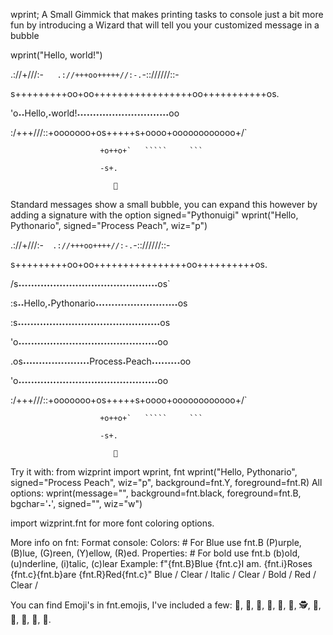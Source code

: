 wprint; A Small Gimmick that makes printing tasks to console just a bit more fun by introducing a Wizard that will tell you your customized message in a bubble

wprint("Hello, world!") 



 .://+///:-`   .://+++oo+++++//:-.`-:://////::-

 s+++++++++oo+oo+++++++++++++++++oo+++++++++++os. 

 'o˖˖Hello,˖world!˖˖˖˖˖˖˖˖˖˖˖˖˖˖˖˖˖˖˖˖˖˖˖˖˖˖˖˖˖oo

  :/+++///::+ooooooo+os+++++s+oooo+oooooooooooo+/`

                        +o++o+`   `````     ```

                        -s+.

                           🧙

Standard messages show a small bubble, you can expand this however by adding a signature with the option signed="Pythonuigi"
wprint("Hello, Pythonario", signed="Process Peach", wiz="p")



  .://+///:-`  .://+++oo++++//:-.`-:://////::-

   s+++++++++oo+oo++++++++++++++++oo++++++++++os. 

 /s˖˖˖˖˖˖˖˖˖˖˖˖˖˖˖˖˖˖˖˖˖˖˖˖˖˖˖˖˖˖˖˖˖˖˖˖˖˖˖˖˖˖˖˖os`

 :s˖˖Hello,˖Pythonario˖˖˖˖˖˖˖˖˖˖˖˖˖˖˖˖˖˖˖˖˖˖˖˖˖˖os

 :s˖˖˖˖˖˖˖˖˖˖˖˖˖˖˖˖˖˖˖˖˖˖˖˖˖˖˖˖˖˖˖˖˖˖˖˖˖˖˖˖˖˖˖˖˖os

 'o˖˖˖˖˖˖˖˖˖˖˖˖˖˖˖˖˖˖˖˖˖˖˖˖˖˖˖˖˖˖˖˖˖˖˖˖˖˖˖˖˖˖˖˖oo

 .os˖˖˖˖˖˖˖˖˖˖˖˖˖˖˖˖˖˖˖˖˖Process˖Peach˖˖˖˖˖˖˖˖˖oo

 'o˖˖˖˖˖˖˖˖˖˖˖˖˖˖˖˖˖˖˖˖˖˖˖˖˖˖˖˖˖˖˖˖˖˖˖˖˖˖˖˖˖˖˖˖oo

  :/+++///::+ooooooo+os+++++s+oooo+oooooooooooo+/`

                        +o++o+`   `````     ```

                        -s+.

                           👸

Try it with:
from wizprint import wprint, fnt
wprint("Hello, Pythonario", signed="Process Peach", wiz="p", background=fnt.Y, foreground=fnt.R)
All options:
wprint(message="", background=fnt.black, foreground=fnt.B, bgchar='˖', signed="", wiz="w")

import wizprint.fnt for more font coloring options.

More info on fnt:
Format console: 
Colors: # For Blue use fnt.B
(P)urple, (B)lue, (G)reen, (Y)ellow, (R)ed.
Properties: # For bold use fnt.b
(b)old, (u)nderline, (i)talic, (c)lear
Example: f"{fnt.B}Blue {fnt.c}I am. {fnt.i}Roses {fnt.c}{fnt.b}are {fnt.R}Red{fnt.c}"
            Blue /     Clear /     Italic /      Clear / Bold /      Red /   Clear /

You can find Emoji's in fnt.emojis, I've included a few:
🧙, 👸, 👵, 👴, 🎅, 👮, 🕵, 👩, 👨, 👩, 🦸, 🧚.
